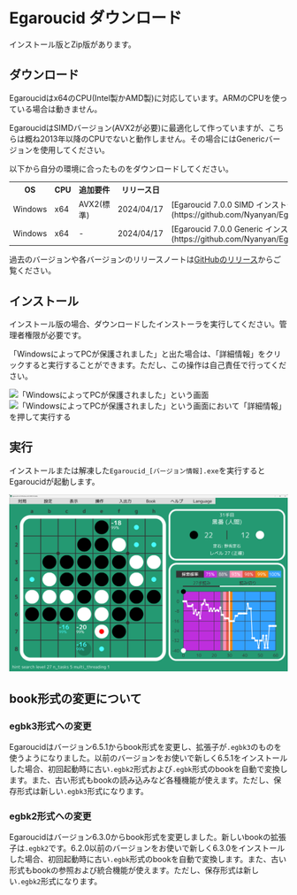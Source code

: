 # Egaroucid ダウンロード

インストール版とZip版があります。



## ダウンロード

Egaroucidはx64のCPU(Intel製かAMD製)に対応しています。ARMのCPUを使っている場合は動きません。

EgaroucidはSIMDバージョン(AVX2が必要)に最適化して作っていますが、こちらは概ね2013年以降のCPUでないと動作しません。その場合にはGenericバージョンを使用してください。

以下から自分の環境に合ったものをダウンロードしてください。




<div class="table_wrapper">
<table>
<tr>
    <th>OS</th>
    <th>CPU</th>
    <th>追加要件</th>
    <th>リリース日</th>
    <th>インストール版</th>
    <th>Zip版</th>
</tr>
<tr>
    <td>Windows</td>
    <td>x64</td>
    <td>AVX2(標準)</td>
    <td>2024/04/17</td>
    <td>[Egaroucid 7.0.0 SIMD インストーラ](https://github.com/Nyanyan/Egaroucid/releases/download/v7.0.0/Egaroucid_7_0_0_SIMD_installer.exe)</td>
    <td>[Egaroucid 7.0.0 SIMD Zip](https://github.com/Nyanyan/Egaroucid/releases/download/v7.0.0/Egaroucid_7_0_0_Windows_x64_SIMD_Portable.zip)</td>
</tr>
<tr>
    <td>Windows</td>
    <td>x64</td>
    <td>-</td>
    <td>2024/04/17</td>
    <td>[Egaroucid 7.0.0 Generic インストーラ](https://github.com/Nyanyan/Egaroucid/releases/download/v7.0.0/Egaroucid_7_0_0_Generic_installer.exe)</td>
    <td>[Egaroucid 7.0.0 Generic Zip](https://github.com/Nyanyan/Egaroucid/releases/download/v7.0.0/Egaroucid_7_0_0_Windows_x64_Generic_Portable.zip)</td>
</tr>
</table>
</div>




過去のバージョンや各バージョンのリリースノートは[GitHubのリリース](https://github.com/Nyanyan/Egaroucid/releases)からご覧ください。



## インストール

インストール版の場合、ダウンロードしたインストーラを実行してください。管理者権限が必要です。



「WindowsによってPCが保護されました」と出た場合は、「詳細情報」をクリックすると実行することができます。ただし、この操作は自己責任で行ってください。

<div class="centering_box">
    <img class="pic2" src="img/cant_run1.png" alt="「WindowsによってPCが保護されました」という画面">
    <img class="pic2" src="img/cant_run2.png" alt="「WindowsによってPCが保護されました」という画面において「詳細情報」を押して実行する">
</div>




## 実行

インストールまたは解凍した<code>Egaroucid_[バージョン情報].exe</code>を実行するとEgaroucidが起動します。

<div class="centering_box">
    <img class="pic2" src="img/egaroucid.png" alt="Egaroucid">
</div>


## book形式の変更について

### egbk3形式への変更

Egaroucidはバージョン6.5.1からbook形式を変更し、拡張子が```.egbk3```のものを使うようになりました。以前のバージョンをお使いで新しく6.5.1をインストールした場合、初回起動時に古い```.egbk2```形式および```.egbk```形式のbookを自動で変換します。また、古い形式もbookの読み込みなど各種機能が使えます。ただし、保存形式は新しい```.egbk3```形式になります。

### egbk2形式への変更

Egaroucidはバージョン6.3.0からbook形式を変更しました。新しいbookの拡張子は```.egbk2```です。6.2.0以前のバージョンをお使いで新しく6.3.0をインストールした場合、初回起動時に古い```.egbk```形式のbookを自動で変換します。また、古い形式もbookの参照および統合機能が使えます。ただし、保存形式は新しい```.egbk2```形式になります。
